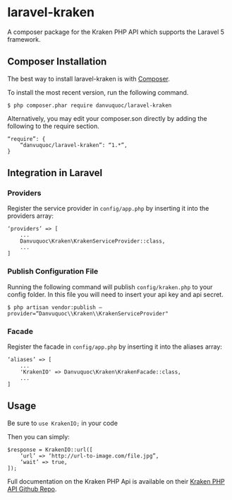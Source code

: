 # laravel-kraken
A composer package for the Kraken PHP API which supports the Laravel 5
framework.

## Composer Installation
The best way to install laravel-kraken is with [Composer](<https://getcomposer.org/>).

To install the most recent version, run the following command.

`$ php composer.phar require danvuquoc/laravel-kraken`

Alternatively, you may edit your composer.son directly by adding the following
to the require section.
```
“require”: {
    “danvuquoc/laravel-kraken”: “1.*”,
}
```

## Integration in Laravel
### Providers

Register the service provider in `config/app.php` by inserting it into the
providers array:
```
‘providers’ => [
    ...
    Danvuquoc\Kraken\KrakenServiceProvider::class,
    ...
]
```
### Publish Configuration File
Running the following command will publish `config/kraken.php` to your config
folder. In this file you will need to insert your api key and api secret.

`$ php artisan vendor:publish
—provider=“Danvuquoc\\Kraken\\KrakenServiceProvider"`

### Facade
Register the facade in `config/app.php` by inserting it into the aliases array:
```
‘aliases’ => [
    ...
    'KrakenIO' => Danvuquoc\Kraken\KrakenFacade::class,
    ...
]
```
## Usage
Be sure to `use KrakenIO;` in your code

Then you can simply:
```
$response = KrakenIO::url([
    ‘url’ => ‘http://url-to-image.com/file.jpg”,
    ‘wait’ => true,
]);
```

Full documentation on the Kraken PHP Api is available on their [Kraken PHP API
Github Repo](<https://github.com/kraken-io/kraken-php>).
